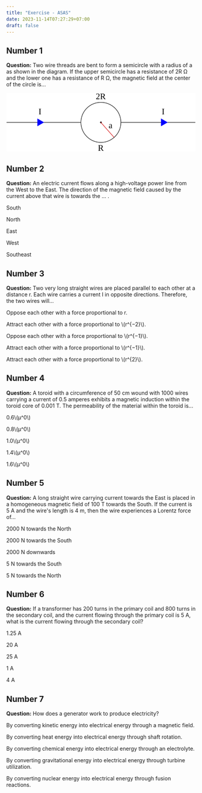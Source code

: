 ```yaml
---
title: "Exercise - ASAS"
date: 2023-11-14T07:27:29+07:00
draft: false
---
```


## Number 1

**Question:** Two wire threads are bent to form a semicircle with a radius of a as shown in the diagram. If the upper semicircle has a resistance of 2R Ω and the lower one has a resistance of R Ω, the magnetic field at the center of the circle is...

![number 1 image](../../static/img/exc-asas/elin01f.svg)

## Number 2

**Question:** An electric current flows along a high-voltage power line from the West to the East. The direction of the magnetic field caused by the current above that wire is towards the … .

South 

North

East

West

Southeast

## Number 3

**Question:** Two very long straight wires are placed parallel to each other at a distance r. Each wire carries a current I in opposite directions. Therefore, the two wires will...

Oppose each other with a force proportional to r.

Attract each other with a force proportional to \\(r^{−2}\\).

Oppose each other with a force proportional to \\(r^{−1}\\).

Attract each other with a force proportional to \\(r^{−1}\\).

Attract each other with a force proportional to \\(r^{2}\\).

## Number 4

**Question:** A toroid with a circumference of 50 cm wound with 1000 wires carrying a current of 0.5 amperes exhibits a magnetic induction within the toroid core of 0.001 T. The permeability of the material within the toroid is...

0.6\\(μ^0\\)

0.8\\(μ^0\\)

1.0\\(μ^0\\)

1.4\\(μ^0\\)

1.6\\(μ^0\\)

## Number 5

**Question:** A long straight wire carrying current towards the East is placed in a homogeneous magnetic field of 100 T towards the South. If the current is 5 A and the wire's length is 4 m, then the wire experiences a Lorentz force of...

2000 N towards the North

2000 N towards the South

2000 N downwards

5 N towards the South

5 N towards the North

## Number 6

**Question:** If a transformer has 200 turns in the primary coil and 800 turns in the secondary coil, and the current flowing through the primary coil is 5 A, what is the current flowing through the secondary coil?

1.25 A 

20 A

25 A

1 A

4 A

## Number 7

**Question:** How does a generator work to produce electricity?

By converting kinetic energy into electrical energy through a magnetic field.

By converting heat energy into electrical energy through shaft rotation.

By converting chemical energy into electrical energy through an electrolyte.

By converting gravitational energy into electrical energy through turbine utilization.

By converting nuclear energy into electrical energy through fusion reactions.
